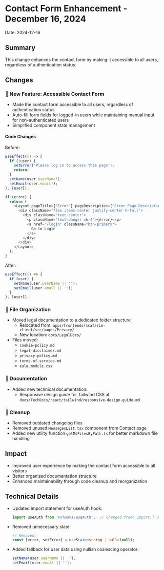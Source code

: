 # Contact Form Enhancement - December 16, 2024

Date: 2024-12-16

## Summary

This change enhances the contact form by making it accessible to all users, regardless of authentication status.

## Changes

### 🚀 New Feature: Accessible Contact Form

- Made the contact form accessible to all users, regardless of authentication status
- Auto-fill form fields for logged-in users while maintaining manual input for non-authenticated users
- Simplified component state management

#### Code Changes

Before:

```typescript
useEffect(() => {
  if (!user) {
    setError('Please log in to access this page');
    return;
  }
  setName(user.userName!);
  setEmail(user.email!);
}, [user]);

if (error) {
  return (
    <Layout pageTitle={"Error"} pageDescription={"Error Page Description"}>
      <div className="flex items-center justify-center h-full">
        <div className="text-center">
          <p className="text-danger mb-4">{error}</p>
          <a href="/login" className="btn-primary">
            Go to Login
          </a>
        </div>
      </div>
    </Layout>
  );
}
```

After:

```typescript
useEffect(() => {
  if (user) {
    setName(user.userName || '');
    setEmail(user.email || '');
  }
}, [user]);
```

### 📁 File Organization

- Moved legal documentation to a dedicated folder structure
  - Relocated from: `apps/frontends/asafarim-client/src/pages/Privacy/`
  - New location: `docs/LegalDocs/`
- Files moved:
  - `cookie-policy.md`
  - `legal-disclaimer.md`
  - `privacy-policy.md`
  - `terms-of-service.md`
  - `eula.module.css`

### 📝 Documentation

- Added new technical documentation:
  - Responsive design guide for Tailwind CSS at `docs/TechDocs/react/tailwind/responsive-design-guide.md`

### 🧹 Cleanup

- Removed outdated changelog files
- Removed unused `MessagesList.tsx` component from Contact page
- Added new utility function `getMdFilesByPath.ts` for better markdown file handling

## Impact

- Improved user experience by making the contact form accessible to all visitors
- Better organized documentation structure
- Enhanced maintainability through code cleanup and reorganization

## Technical Details

- Updated import statement for useAuth hook:

  ```typescript
  import useAuth from '@/hooks/useAuth';  // Changed from: import { useAuth } from '@/hooks/useAuth'
  ```

- Removed unnecessary state:

  ```typescript
  // Removed:
  const [error, setError] = useState<string | null>(null);
  ```

- Added fallback for user data using nullish coalescing operator:

  ```typescript
  setName(user.userName || '');
  setEmail(user.email || '');
  ```
